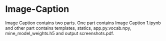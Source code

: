 # Image-Caption
Image Caption contains two parts. One part contains Image Caption 1.ipynb and other part contains templates, statics, app.py.vocab.npy, mine_model_weights.h5 and output screenshots.pdf.
